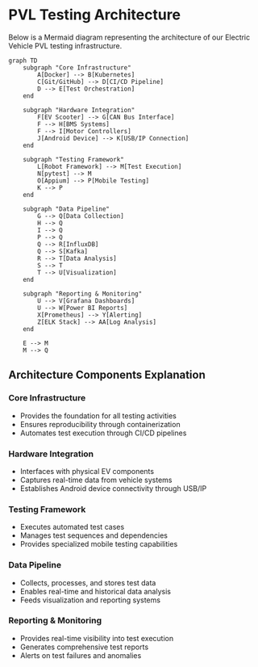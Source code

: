 # PVL Testing Architecture

Below is a Mermaid diagram representing the architecture of our Electric Vehicle PVL testing infrastructure.

```mermaid
graph TD
    subgraph "Core Infrastructure"
        A[Docker] --> B[Kubernetes]
        C[Git/GitHub] --> D[CI/CD Pipeline]
        D --> E[Test Orchestration]
    end

    subgraph "Hardware Integration"
        F[EV Scooter] --> G[CAN Bus Interface]
        F --> H[BMS Systems]
        F --> I[Motor Controllers]
        J[Android Device] --> K[USB/IP Connection]
    end

    subgraph "Testing Framework"
        L[Robot Framework] --> M[Test Execution]
        N[pytest] --> M
        O[Appium] --> P[Mobile Testing]
        K --> P
    end

    subgraph "Data Pipeline"
        G --> Q[Data Collection]
        H --> Q
        I --> Q
        P --> Q
        Q --> R[InfluxDB]
        Q --> S[Kafka]
        R --> T[Data Analysis]
        S --> T
        T --> U[Visualization]
    end

    subgraph "Reporting & Monitoring"
        U --> V[Grafana Dashboards]
        U --> W[Power BI Reports]
        X[Prometheus] --> Y[Alerting]
        Z[ELK Stack] --> AA[Log Analysis]
    end

    E --> M
    M --> Q
```

## Architecture Components Explanation

### Core Infrastructure
- Provides the foundation for all testing activities
- Ensures reproducibility through containerization
- Automates test execution through CI/CD pipelines

### Hardware Integration
- Interfaces with physical EV components
- Captures real-time data from vehicle systems
- Establishes Android device connectivity through USB/IP

### Testing Framework
- Executes automated test cases
- Manages test sequences and dependencies
- Provides specialized mobile testing capabilities

### Data Pipeline
- Collects, processes, and stores test data
- Enables real-time and historical data analysis
- Feeds visualization and reporting systems

### Reporting & Monitoring
- Provides real-time visibility into test execution
- Generates comprehensive test reports
- Alerts on test failures and anomalies